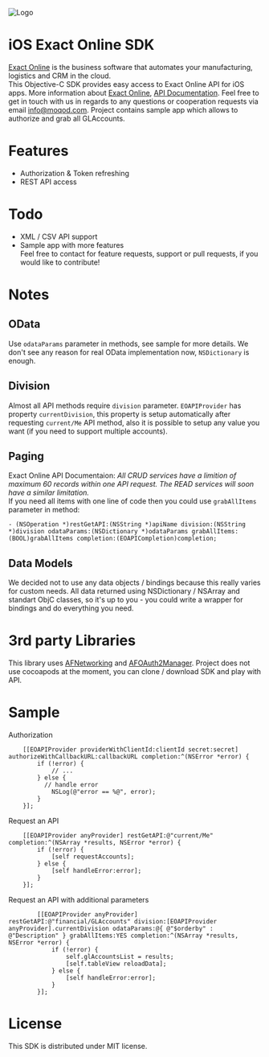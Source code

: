 ![Logo](https://apps.exactonline.com/content/css/images/exact-logo-red.png)

# iOS Exact Online SDK

[Exact Online](http://www.exactonline.com/) is the business software that automates your manufacturing, logistics and CRM in the cloud.
<br/> This Objective-C SDK provides easy access to Exact Online API for iOS apps. More information about [Exact Online](http://www.exactonline.com/), [API Documentation](https://developers.exactonline.com/).
Feel free to get in touch with us in regards to any questions or cooperation requests via email [info@moqod.com](mailto:info@moqod.com).
Project contains sample app which allows to authorize and grab all GLAccounts.

# Features
- Authorization & Token refreshing
- REST API access

# Todo
- XML / CSV API support
- Sample app with more features
<br/>Feel free to contact for feature requests, support or pull requests, if you would like to contribute!

# Notes
## OData
Use `odataParams` parameter in methods, see sample for more details. We don't see any reason for real OData implementation now, `NSDictionary` is enough.

## Division
Almost all API methods require `division` parameter. `EOAPIProvider` has property `currentDivision`, this property is setup automatically after requesting `current/Me` API method, also it is possible to setup any value you want (if you need to support multiple accounts).

## Paging
Exact Online API Documentaion: *All CRUD services have a limition of maximum 60 records within one API request. The READ services will soon have a similar limitation.*<br />
If you need all items with one line of code then you could use `grabAllItems` parameter in method:
``` objc
- (NSOperation *)restGetAPI:(NSString *)apiName division:(NSString *)division odataParams:(NSDictionary *)odataParams grabAllItems:(BOOL)grabAllItems completion:(EOAPICompletion)completion;
```

## Data Models
We decided not to use any data objects / bindings because this really varies for custom needs. All data returned using NSDictionary / NSArray and standart ObjC classes, so it's up to you - you could write a wrapper for bindings and do everything you need.

# 3rd party Libraries
This library uses [AFNetworking](https://github.com/AFNetworking/AFNetworking) and [AFOAuth2Manager](https://github.com/AFNetworking/AFOAuth2Manager).
Project does not use cocoapods at the moment, you can clone / download SDK and play with API.

# Sample
Authorization
``` objc
	[[EOAPIProvider providerWithClientId:clientId secret:secret] authorizeWithCallbackURL:callbackURL completion:^(NSError *error) {
		if (!error) {
			// ...
		} else {
		  // handle error
			NSLog(@"error == %@", error);
		}
	}];
```

Request an API
``` objc
	[[EOAPIProvider anyProvider] restGetAPI:@"current/Me" completion:^(NSArray *results, NSError *error) {
		if (!error) {
			[self requestAccounts];
		} else {
			[self handleError:error];
		}
	}];
```

Request an API with additional parameters
``` objc
		[[EOAPIProvider anyProvider] restGetAPI:@"financial/GLAccounts" division:[EOAPIProvider anyProvider].currentDivision odataParams:@{ @"$orderby" : @"Description" } grabAllItems:YES completion:^(NSArray *results, NSError *error) {
			if (!error) {
				self.glAccountsList = results;
				[self.tableView reloadData];
			} else {
				[self handleError:error];
			}
		}];
```
# License
This SDK is distributed under MIT license.